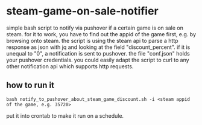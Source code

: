 # steam-game-on-sale-notifier

simple bash script to notify via pushover if a certain game is on sale on steam. for it to work, you have to find out the appid of the game first, e.g. by browsing onto steam.
the script is using the steam api to parse a http response as json with jq and looking at the field "discount_percent". if it is unequal to "0", a notification is sent to pushover.
the file "conf.json" holds your pushover credentials. you could easily adapt the script to curl to any other notification api which supports http requests.

## how to run it

```
bash notify_to_pushover_about_steam_game_discount.sh -i <steam appid of the game, e.g. 35720>
```

put it into crontab to make it run on a schedule.

